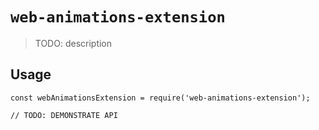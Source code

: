 # `web-animations-extension`

> TODO: description

## Usage

```
const webAnimationsExtension = require('web-animations-extension');

// TODO: DEMONSTRATE API
```
